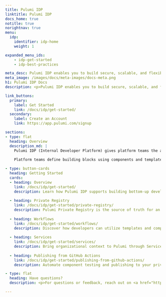 ```yaml
---
title: Pulumi IDP
linktitle: Pulumi IDP
docs_home: true
notitle: true
norightnav: true
menu:
  idp:
    identifier: idp-home
    weight: 1

expanded_menu_ids:
    - idp-get-started
    - idp-best-practices

meta_desc: Pulumi IDP enables you to build secure, scalable, and flexible developer workflows.
meta_image: /images/docs/meta-images/docs-meta.png
h1: Pulumi IDP Docs
description: <p>Pulumi IDP enables you to build secure, scalable, and flexible developer workflows.</p>

link_buttons:
  primary:
    label: Get Started
    link: /docs/idp/get-started/
  secondary:
    label: Create an Account
    link: https://app.pulumi.com/signup

sections:
- type: flat
  heading: Overview
  description_md: |
    Pulumi IDP (Internal Developer Platform) gives platform teams the ability to build secure, compliant, and customizable golden paths for provisioning infrastructure. It uses a bottom-up approach, ensuring best practices are codified from the start. 
    
    Platform teams define building blocks using components and templates, enabling developers to provision infrastructure in the way that best suits them. Developers can leverage components when writing Pulumi programs in their preferred programming language, scaffold components using low-code YAML templates, or deploy no-code programs from the Pulumi console.

- type: button-cards
  heading: Getting Started
  cards:
  - heading: Overview
    link: /docs/idp/get-started/
    description: Learn how Pulumi IDP supports building bottom-up developers workflows.
  
  - heading: Private Registry
    link: /docs/idp/get-started/private-registry/
    description: Pulumi Private Registry is the source of truth for an organization’s infrastructure building blocks that power provisioning workflows in Pulumi.
  
  - heading: Workflows
    link: /docs/idp/get-started/workflows/
    description: Discover how developers can utilize templates and components in any workflow.
    
  - heading: Services
    link: /docs/idp/get-started/services/
    description: Bring organizational context to Pulumi through Services, the logical grouping of Pulumi entities.
  
  - heading: Publishing from GitHub Actions
    link: /docs/idp/get-started/publishing-from-github-actions/
    description: Automate component testing and publishing to your private registry using GitHub Actions workflows.

- type: flat
  heading: Have questions?
  description: <p>For questions or feedback, reach out on <a href="https://slack.pulumi.com" target="_blank">community Slack</a>, <a href="https://github.com/pulumi" target="_blank">GitHub</a>, or <a href="/support/">contact support</a>.</p>

---
```

